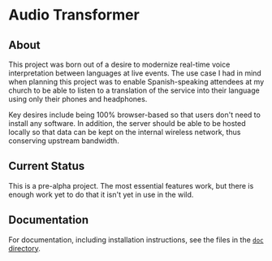 # Audio Transformer

## About

This project was born out of a desire to modernize real-time voice interpretation between languages at live events. The use case I had in mind when planning this project was to enable Spanish-speaking attendees at my church to be able to listen to a translation of the service into their language using only their phones and headphones.

Key desires include being 100% browser-based so that users don't need to install any software. In addition, the server should be able to be hosted locally so that data can be kept on the internal wireless network, thus conserving upstream bandwidth.

## Current Status

This is a pre-alpha project. The most essential features work, but there is enough work yet to do that it isn't yet in use in the wild.

## Documentation

For documentation, including installation instructions, see the files in the [`doc` directory][doc].

[doc]: doc
